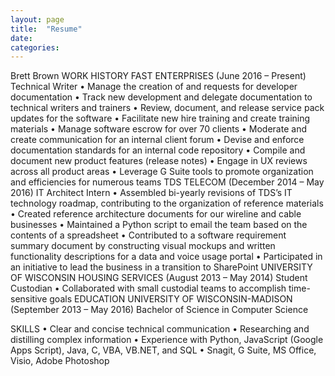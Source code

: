 ```yaml
---
layout: page
title:  "Resume"
date:   
categories: 
---
```

Brett Brown	
WORK HISTORY		FAST ENTERPRISES (June 2016 – Present)
Technical Writer
•	Manage the creation of and requests for developer documentation
•	Track new development and delegate documentation to technical writers and trainers
•	Review, document, and release service pack updates for the software
•	Facilitate new hire training and create training materials
•	Manage software escrow for over 70 clients
•	Moderate and create communication for an internal client forum
•	Devise and enforce documentation standards for an internal code repository
•	Compile and document new product features (release notes)
•	Engage in UX reviews across all product areas
•	Leverage G Suite tools to promote organization and efficiencies for numerous teams
TDS TELECOM (December 2014 – May 2016)
IT Architect Intern
•	Assembled bi-yearly revisions of TDS’s IT technology roadmap, contributing to the organization of reference materials
•	Created reference architecture documents for our wireline and cable businesses
•	Maintained a Python script to email the team based on the contents of a spreadsheet
•	Contributed to a software requirement summary document by constructing visual mockups and written functionality descriptions for a data and voice usage portal
•	Participated in an initiative to lead the business in a transition to SharePoint
UNIVERSITY OF WISCONSIN HOUSING SERVICES (August 2013 – May 2014)
Student Custodian
•	Collaborated with small custodial teams to accomplish time-sensitive goals
EDUCATION		UNIVERSITY OF WISCONSIN-MADISON (September 2013 – May 2016)
Bachelor of Science in Computer Science

SKILLS		•	Clear and concise technical communication
•	Researching and distilling complex information
•	Experience with Python, JavaScript (Google Apps Script), Java, C, VBA, VB.NET, and SQL 
•	Snagit, G Suite, MS Office, Visio, Adobe Photoshop


